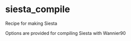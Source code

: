 # siesta_compile
Recipe for making Siesta

Options are provided for compiling Siesta with Wannier90
